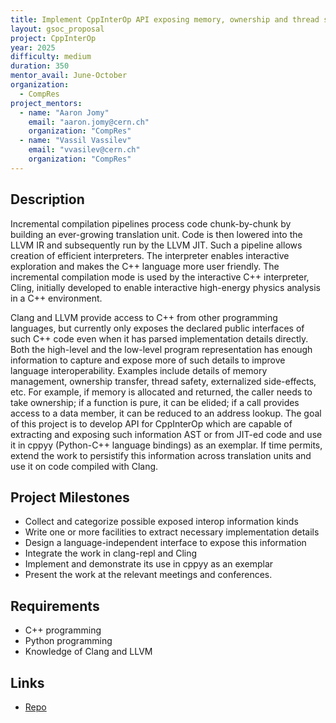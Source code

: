 ```yaml
---
title: Implement CppInterOp API exposing memory, ownership and thread safety information 
layout: gsoc_proposal
project: CppInterOp
year: 2025
difficulty: medium
duration: 350
mentor_avail: June-October
organization:
  - CompRes
project_mentors:
  - name: "Aaron Jomy"
    email: "aaron.jomy@cern.ch"
    organization: "CompRes"
  - name: "Vassil Vassilev"
    email: "vvasilev@cern.ch"
    organization: "CompRes"
---
```


## Description

Incremental compilation pipelines process code chunk-by-chunk by building an ever-growing translation unit. Code is then lowered into the LLVM IR and subsequently run by the LLVM JIT. Such a pipeline allows creation of efficient interpreters. The interpreter enables interactive exploration and makes the C++ language more user friendly. The incremental compilation mode is used by the interactive C++ interpreter, Cling, initially developed to enable interactive high-energy physics analysis in a C++ environment.

Clang and LLVM provide access to C++ from other programming languages, but currently only exposes the declared public interfaces of such C++ code even when it has parsed implementation details directly. Both the high-level and the low-level program representation has enough information to capture and expose more of such details to improve language interoperability. Examples include details of memory management, ownership transfer, thread safety, externalized side-effects, etc. For example, if memory is allocated and returned, the caller needs to take ownership; if a function is pure, it can be elided; if a call provides access to a data member, it can be reduced to an address lookup. The goal of this project is to develop API for CppInterOp which are capable of extracting and exposing such information AST or from JIT-ed code and use it in cppyy (Python-C++ language bindings) as an exemplar. If time permits, extend the work to persistify this information across translation units and use it on code compiled with Clang.

## Project Milestones

* Collect and categorize possible exposed interop information kinds
* Write one or more facilities to extract necessary implementation details
* Design a language-independent interface to expose this information
* Integrate the work in clang-repl and Cling
* Implement and demonstrate its use in cppyy as an exemplar
* Present the work at the relevant meetings and conferences.
  
## Requirements

* C++ programming
* Python programming
* Knowledge of Clang and LLVM

## Links
* [Repo](https://github.com/compiler-research/CppInterOp)
